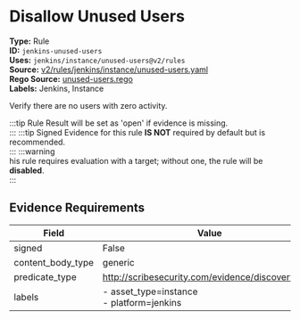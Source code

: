 # Disallow Unused Users  
**Type:** Rule  
**ID:** `jenkins-unused-users`  
**Uses:** `jenkins/instance/unused-users@v2/rules`  
**Source:** [v2/rules/jenkins/instance/unused-users.yaml](https://github.com/scribe-public/sample-policies/v2/rules/jenkins/instance/unused-users.yaml)  
**Rego Source:** [unused-users.rego](https://github.com/scribe-public/sample-policies/v2/rules/jenkins/instance/unused-users.rego)  
**Labels:** Jenkins, Instance  

Verify there are no users with zero activity.

:::tip 
Rule Result will be set as 'open' if evidence is missing.  
::: 
:::tip 
Signed Evidence for this rule **IS NOT** required by default but is recommended.  
::: 
:::warning  
his rule requires evaluation with a target; without one, the rule will be **disabled**.  
::: 

## Evidence Requirements  
| Field | Value |
|-------|-------|
| signed | False |
| content_body_type | generic |
| predicate_type | http://scribesecurity.com/evidence/discovery/v0.1 |
| labels | - asset_type=instance<br/>- platform=jenkins |

